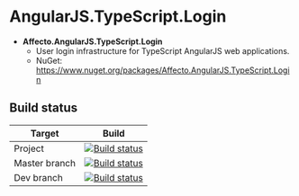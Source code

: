 # AngularJS.TypeScript.Login
* **Affecto.AngularJS.TypeScript.Login**
  * User login infrastructure for TypeScript AngularJS web applications.
  * NuGet: https://www.nuget.org/packages/Affecto.AngularJS.TypeScript.Login

## Build status

| Target | Build |
| -----------------------|------------------|
| Project | [![Build status](https://ci.appveyor.com/api/projects/status/u98uliqn5ll1xm76?svg=true)](https://ci.appveyor.com/project/johannesvaltonen/dotnet-angularjs-typescript-login) |
| Master branch | [![Build status](https://ci.appveyor.com/api/projects/status/u98uliqn5ll1xm76/branch/master?svg=true)](https://ci.appveyor.com/project/johannesvaltonen/dotnet-angularjs-typescript-login/branch/master) |
| Dev branch | [![Build status](https://ci.appveyor.com/api/projects/status/u98uliqn5ll1xm76/branch/dev?svg=true)](https://ci.appveyor.com/project/johannesvaltonen/dotnet-angularjs-typescript-login/branch/dev) |
